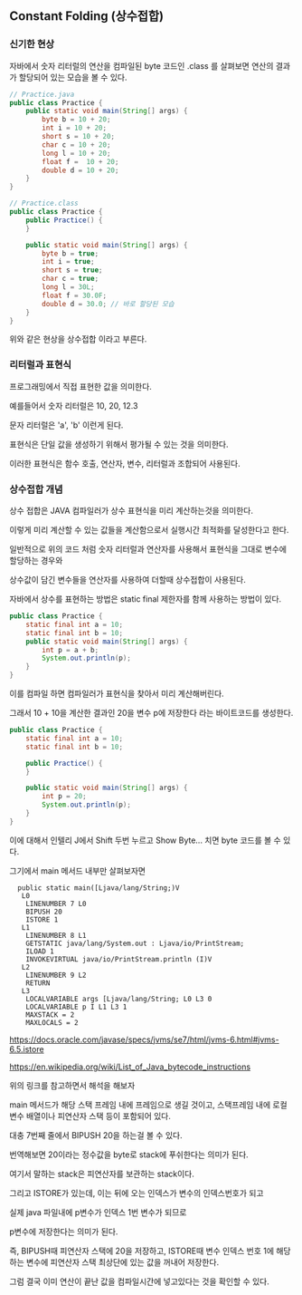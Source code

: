 ## Constant Folding (상수접합)

### 신기한 현상

자바에서 숫자 리터럴의 연산을 컴파일된 byte 코드인 .class 를 살펴보면 연산의 결과가 할당되어 있는 모습을 볼 수 있다.

```java
// Practice.java
public class Practice {
    public static void main(String[] args) {
        byte b = 10 + 20;
        int i = 10 + 20;
        short s = 10 + 20;
        char c = 10 + 20;
        long l = 10 + 20;
        float f =  10 + 20;
        double d = 10 + 20;
    }
}
```

```java
// Practice.class
public class Practice {
    public Practice() {
    }

    public static void main(String[] args) {
        byte b = true;
        int i = true;
        short s = true;
        char c = true;
        long l = 30L;
        float f = 30.0F;
        double d = 30.0; // 바로 할당된 모습
    }
}
```

위와 같은 현상을 상수접합 이라고 부른다.

### 리터럴과 표현식

프로그래밍에서 직접 표현한 값을 의미한다.

예를들어서 숫자 리터럴은 10, 20, 12.3

문자 리터럴은 'a', 'b' 이런게 된다.

표현식은 단일 값을 생성하기 위해서 평가될 수 있는 것을 의미한다.

이러한 표현식은 함수 호출, 연산자, 변수, 리터럴과 조합되어 사용된다.

### 상수접합 개념

상수 접합은 JAVA 컴파일러가 상수 표현식을 미리 계산하는것을 의미한다.

이렇게 미리 계산할 수 있는 값들을 계산함으로서 실행시간 최적화를 달성한다고 한다.

일반적으로 위의 코드 처럼 숫자 리터럴과 연산자를 사용해서 표현식을 그대로 변수에 할당하는 경우와

상수값이 담긴 변수들을 연산자를 사용하여 더할때 상수접합이 사용된다.

자바에서 상수를 표현하는 방법은 static final 제한자를 함께 사용하는 방법이 있다.

```java
public class Practice {
    static final int a = 10;
    static final int b = 10;
    public static void main(String[] args) {
        int p = a + b;
        System.out.println(p);
    }
}
```

이를 컴파일 하면 컴파일러가 표현식을 찾아서 미리 계산해버린다.

그래서 10 + 10을 계산한 결과인 20을 변수 p에 저장한다 라는 바이트코드를 생성한다.

```java
public class Practice {
    static final int a = 10;
    static final int b = 10;

    public Practice() {
    }

    public static void main(String[] args) {
        int p = 20;
        System.out.println(p);
    }
}
```

이에 대해서 인텔리 J에서 Shift 두번 누르고 Show Byte... 치면 byte 코드를 볼 수 있다.

그기에서 main 메서드 내부만 살펴보자면

```assembly
  public static main([Ljava/lang/String;)V
   L0
    LINENUMBER 7 L0
    BIPUSH 20
    ISTORE 1
   L1
    LINENUMBER 8 L1
    GETSTATIC java/lang/System.out : Ljava/io/PrintStream;
    ILOAD 1
    INVOKEVIRTUAL java/io/PrintStream.println (I)V
   L2
    LINENUMBER 9 L2
    RETURN
   L3
    LOCALVARIABLE args [Ljava/lang/String; L0 L3 0
    LOCALVARIABLE p I L1 L3 1
    MAXSTACK = 2
    MAXLOCALS = 2
```

https://docs.oracle.com/javase/specs/jvms/se7/html/jvms-6.html#jvms-6.5.istore

https://en.wikipedia.org/wiki/List_of_Java_bytecode_instructions

위의 링크를 참고하면서 해석을 해보자

main 메서드가 해당 스택 프레임 내에 프레임으로 생길 것이고, 스택프레임 내에 로컬 변수 배열이나 피연산자 스택 등이 포함되어 있다.

대충 7번째 줄에서 BIPUSH 20을 하는걸 볼 수 있다.

번역해보면 20이라는 정수값을 byte로 stack에 푸쉬한다는 의미가 된다.

여기서 말하는 stack은 피연산자를 보관하는 stack이다.

그리고 ISTORE가 있는데, 이는 뒤에 오는 인덱스가 변수의 인덱스번호가 되고

실제 java 파일내에 p변수가 인덱스 1번 변수가 되므로

p변수에 저장한다는 의미가 된다.

즉, BIPUSH때 피연산자 스택에 20을 저장하고, ISTORE때 변수 인덱스 번호 1에 해당하는 변수에 피연산자 스택 최상단에 있는 값을 꺼내어 저장한다.

그럼 결국 이미 연산이 끝난 값을 컴파일시간에 넣고있다는 것을 확인할 수 있다.
